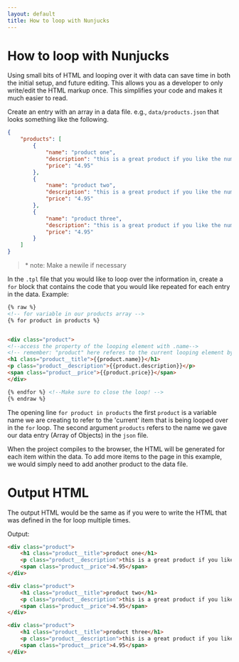 ```yaml
---
layout: default
title: How to loop with Nunjucks
---
```


# How to loop with Nunjucks
Using small bits of HTML and looping over it with data can save time in both the initial setup, and future editing. This allows you as a developer to only write/edit the HTML markup once. This simplifies your code and makes it much easier to read.

Create an entry with an array in a data file. e.g., `data/products.json` that looks something like the following.

```json
{
    "products": [
        {
            "name": "product one",
            "description": "this is a great product if you like the number 1",
            "price": "4.95"
        },
        {
            "name": "product two",
            "description": "this is a great product if you like the number 2",
            "price": "4.95"
        },
        {
            "name": "product three",
            "description": "this is a great product if you like the number 3",
            "price": "4.95"
        }
    ]
}

```

> \* note: Make a newile if necessary

In the `.tpl` file that you would like to loop over the information in, create a `for` block that contains the code that you would like repeated for each entry in the data. Example:

```html
{% raw %}
<!-- for variable in our products array -->
{% for product in products %}


<div class="product">
<!--access the property of the looping element with .name-->
<!-- remember: "product" here referes to the current looping element by the name we assigned in the for-loop. -->
<h1 class="product__title">{{product.name}}</h1>
<p class="product__description">{{product.description}}</p>
<span class="product__price">{{product.price}}</span>
</div>

{% endfor %} <!--Make sure to close the loop! -->
{% endraw %}
```

The opening line `for product in products` the first `product` is a variable name we are creating to refer to the 'current' item that is being looped over in the `for` loop. The second argument `products` refers to the name we gave our data entry (Array of Objects) in the `json` file.

When the project compiles to the browser, the HTML will be generated for each item within the data. To add more items to the page in this example, we would simply need to add another product to the data file.

# Output HTML
The output HTML would be the same as if you were to write the HTML that was defined in the for loop multiple times.

Output:
```html
<div class="product">
	<h1 class="product__title">product one</h1>
	<p class="product__description">this is a great product if you like the number 1</p>
	<span class="product__price">4.95</span>
</div>

<div class="product">
	<h1 class="product__title">product two</h1>
	<p class="product__description">this is a great product if you like the number 2</p>
	<span class="product__price">4.95</span>
</div>

<div class="product">
	<h1 class="product__title">product three</h1>
	<p class="product__description">this is a great product if you like the number 3</p>
	<span class="product__price">4.95</span>
</div>
```